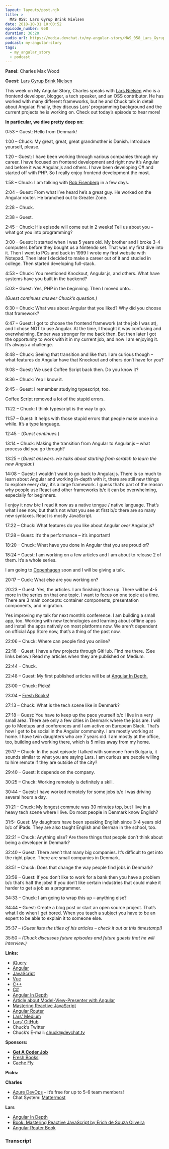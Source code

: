 ```yaml
---
layout: layouts/post.njk
title: >
  MAS 058: Lars Gyrup Brink Nielsen
date: 2018-10-31 10:00:52
episode_number: 058
duration: 36:20
audio_url: https://media.devchat.tv/my-angular-story/MAS_058_Lars_Gyrup_Brink_Nielsen.mp3
podcast: my-angular-story
tags:
  - my_angular_story
  - podcast
---
```


**Panel:** Charles Max Wood

**Guest:** [Lars Gyrup Brink Nielsen](https://github.com/LayZeeDK)

This week on My Angular Story, Charles speaks with [Lars Nielsen](https://github.com/LayZeeDK) who is a frontend developer, blogger, a tech speaker, and an OSS contributor. He has worked with many different frameworks, but he and Chuck talk in detail about Angular. Finally, they discuss Lars’ programming background and the current projects he is working on. Check out today’s episode to hear more!&nbsp;

**In particular, we dive pretty deep on:**

0:53 – Guest: Hello from Denmark!

1:00 – Chuck: My great, great, great grandmother is Danish. Introduce yourself, please.

1:20 – Guest: I have been working through various companies through my career. I have focused on frontend development and right now it’s Angular and before it was Angular.js and others. I have been developing C# and started off with PHP. So I really enjoy frontend development the most.

1:58 – Chuck: I am talking with [Rob Eisenberg](https://twitter.com/EisenbergEffect?ref_src=twsrc%255Egoogle%257Ctwcamp%255Eserp%257Ctwgr%255Eauthor) in a few days.

2:04 – Guest: From what I’ve heard he’s a great guy. He worked on the Angular router. He branched out to Greater Zone.

2:28 – Chuck.

2:38 – Guest.

2:45 – Chuck: His episode will come out in 2 weeks! Tell us about you – what got you into programming?

3:00 – Guest: It started when I was 5 years old. My brother and I broke 3-4 computers before they bought us a Nintendo set. That was my first dive into it. Then I went to PCs and back in 1999 I wrote my first website with Notepad. Then later I decided to make a career out of it and studied in college. Then started developing full-stack.

4:53 – Chuck: You mentioned Knockout, Angular.js, and others. What have systems have you built in the backend?

5:03 – Guest: Yes, PHP in the beginning. Then I moved onto...

_(Guest continues answer Chuck’s question.)_

6:30 – Chuck: What was about Angular that you liked? Why did you choose that framework?

6:47 – Guest: I got to choose the frontend framework (at the job I was at), and I chose NOT to use Angular. At the time, I thought it was confusing and overwhelming. Ember was stronger for me back then. But then later I got the opportunity to work with it in my current job, and now I am enjoying it. It’s always a challenge.

8:48 – Chuck: Seeing that transition and like that. I am curious though – what features do Angular have that Knockout and others don’t have for you?

9:08 – Guest: We used Coffee Script back then. Do you know it?

9:36 – Chuck: Yep I know it.

9:45 – Guest: I remember studying typescript, too.

Coffee Script removed a lot of the stupid errors.

11:22 – Chuck: I think typescript is the way to go.

11:57 – Guest: It helps with those stupid errors that people make once in a while. It’s a type language.

12:45 – (_Guest continues._)

13:14 – Chuck: Making the transition from Angular to Angular.js – what process did you go through?

13:25 – (_Guest answers. He talks about starting from scratch to learn the new Angular._)

14:08 – Guest: I wouldn’t want to go back to Angular.js. There is so much to learn about Angular and working in-depth with it, there are still new things to explore every day, it’s a large framework. I guess that’s part of the reason why people use React and other frameworks b/c it can be overwhelming, especially for beginners.

I enjoy it now b/c I read it now as a native tongue / native language. That’s what I see now, but that’s not what you see at first b/c there are so many new syntaxes. React is mostly JavaScript.

17:22 – Chuck: What features do you like about Angular _over_ Angular.js?

17:28 – Guest: It’s the performance – it’s important!

18:20 – Chuck: What have you done in Angular that you are proud of?

18:24 – Guest: I am working on a few articles and I am about to release 2 of them. It’s a whole series.

I am going to [Copenhagen](https://gotocph.com) soon and I will be giving a talk.

20:17 – Cuck: What else are you working on?

20:23 – Guest: Yes, the articles. I am finishing those up. There will be 4-5 more in the series on that one topic. I want to focus on one topic at a time. There are 3 main concepts: container components, presentation components, and migration.

Yes improving my talk for next month’s conference. I am building a small app, too. Working with new technologies and learning about offline apps and install the apps natively on most platforms now. We aren’t dependent on official App Store now, that’s a thing of the past now.

22:06 – Chuck: Where can people find you online?

22:16 – Guest: I have a few projects through GitHub. Find me there. (See links below.) Read my articles when they are published on Medium.

22:44 – Chuck.

22:48 – Guest: My first published articles will be at [Angular In Depth.](https://blog.angularindepth.com/@LayZeeDK)

23:00 – Chuck: Picks!

23:04 – [Fresh Books!](https://www.freshbooks.com/?ref=ppc-na-fb&camp=US%2528SEM%2529Branded%257CEXM&ag=%255Bfreshbooks%255D&kw=freshbooks&campaignid=717543354&adgroupid=51893696397&kwid=kwd-298507762065&dv=c&ntwk=g&crid=285105591548&source=GOOGLE&gclid=EAIaIQobChMIhIm0z8uu3gIVk7fACh1niQUNEAAYASAAEgKeq_D_BwE&gclsrc=aw.ds)

27:13 – Chuck: What is the tech scene like in Denmark?

27:18 – Guest: You have to keep up the pace yourself b/c I live in a very small area. There are only a few cities in Denmark where the jobs are. I will go to Meetups and conferences and I am active on European Slack. That’s how I get to be social in the Angular community. I am mostly working at home. I have twin daughters who are 7 years old. I am mostly at the office, too, building and working there, which is 5 miles away from my home.

29:17 – Chuck: In the past episode I talked with someone from Bulgaria, it sounds similar to what you are saying Lars. I am curious are people willing to hire remote if they are outside of the city?

29:40 – Guest: It depends on the company.

30:25 – Chuck: Working remotely is definitely a skill.

30:44 – Guest: I have worked remotely for some jobs b/c I was driving several hours a day.

31:21 – Chuck: My longest commute was 30 minutes top, but I live in a heavy tech scene where I live. Do most people in Denmark know English?

31:5- Guest: My daughters have been speaking English since 3-4 years old b/c of iPads. They are also taught English and German in the school, too.

32:21 – Chuck: Anything else? Are there things that people don’t think about being a developer in Denmark?

32:40 – Guest: There aren’t that many big companies. It’s difficult to get into the right place. There are small companies in Denmark.

33:51 – Chuck: Does that change the way people find jobs in Denmark?

33:59 – Guest: If you don’t like to work for a bank then you have a problem b/c that’s half the jobs! If you don’t like certain industries that could make it harder to get a job as a programmer.

34:33 – Chuck: I am going to wrap this up – anything else?

34:44 – Guest: Create a blog post or start an open source project. That’s what I do when I get bored. When you teach a subject you have to be an expert to be able to explain it to someone else.

35:37 – (_Guest lists the titles of his articles – check it out at this timestamp!)_

35:50 – _(Chuck discusses future episodes and future guests that he will interview.)_

**Links:**

- [jQuery](https://jquery.com)
- [Angular](https://angular.io)
- [JavaScript](https://www.google.com/search?client=safari&rls=en&q=javascript&ie=UTF-8&oe=UTF-8)
- [Vue](https://vuejs.org)
- [C++](http://www.cplusplus.com)
- [C#](https://www.tutorialspoint.com/csharp/)
- [Angular In Depth](https://blog.angularindepth.com)
- [Article about Model-View-Presenter with Angular](https://blog.angularindepth.com/model-view-presenter-with-angular-3a4dbffe49bb)
- [Mastering Reactive JavaScript](https://www.packtpub.com/web-development/mastering-reactive-javascript)
- [Angular Router](https://leanpub.com/router)
- [Lars’ Medium](https://medium.com/@LayZeeDK)
- [Lars’ GitHub](https://github.com/LayZeeDK)
- Chuck’s Twitter
- Chuck’s E-mail: [chuck@devchat.tv](mailto:chuck@devchat.tv)

**Sponsors:**

- [**Get A Coder Job**](https://devchat.tv/get-a-coder-job/)
- [Fresh Books](https://www.freshbooks.com)
- [Cache Fly](https://www.cachefly.com)

**Picks:**

**Charles**

- [Azure DevOps](https://azure.microsoft.com/en-us/services/devops/?&OCID=AID736750_SEM_T09nVtr6) – It’s free for up to 5-6 team members!
- Chat System: [Mattermost](https://mattermost.com)

**Lars**

- [Angular In Depth](https://blog.angularindepth.com)
- [Book: Mastering Reactive JavaScript by Erich de Souza Oliveira](https://www.packtpub.com/web-development/mastering-reactive-javascript)
- [Angular Router Book](https://leanpub.com/router)

### Transcript
